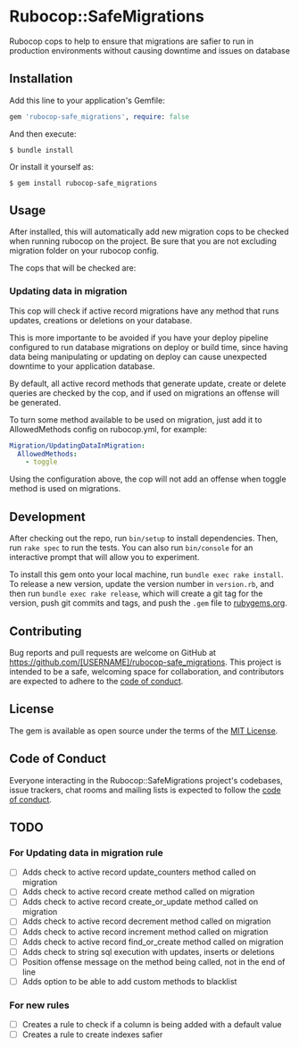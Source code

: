 # Rubocop::SafeMigrations

Rubocop cops to help to ensure that migrations are safier to run in production environments without causing downtime and issues on database

## Installation

Add this line to your application's Gemfile:

```ruby
gem 'rubocop-safe_migrations', require: false
```

And then execute:

    $ bundle install

Or install it yourself as:

    $ gem install rubocop-safe_migrations

## Usage

After installed, this will automatically add new migration cops to be checked when running rubocop on the project. Be sure that you are not excluding migration folder on your rubocop config.

The cops that will be checked are:

### Updating data in migration

This cop will check if active record migrations have any method that runs updates, creations or deletions on your database.

This is more importante to be avoided if you have your deploy pipeline configured to run database migrations on deploy or build time, since having data being manipulating or updating on deploy can cause unexpected downtime to your application database.

By default, all active record methods that generate update, create or delete queries are checked by the cop, and if used on migrations an offense will be generated.

To turn some method available to be used on migration, just add it to AllowedMethods config on rubocop.yml, for example:

```yaml
Migration/UpdatingDataInMigration:
  AllowedMethods:
    - toggle
```

Using the configuration above, the cop will not add an offense when toggle method is used on migrations.

## Development

After checking out the repo, run `bin/setup` to install dependencies. Then, run `rake spec` to run the tests. You can also run `bin/console` for an interactive prompt that will allow you to experiment.

To install this gem onto your local machine, run `bundle exec rake install`. To release a new version, update the version number in `version.rb`, and then run `bundle exec rake release`, which will create a git tag for the version, push git commits and tags, and push the `.gem` file to [rubygems.org](https://rubygems.org).

## Contributing

Bug reports and pull requests are welcome on GitHub at https://github.com/[USERNAME]/rubocop-safe_migrations. This project is intended to be a safe, welcoming space for collaboration, and contributors are expected to adhere to the [code of conduct](https://github.com/[USERNAME]/rubocop-safe_migrations/blob/master/CODE_OF_CONDUCT.md).


## License

The gem is available as open source under the terms of the [MIT License](https://opensource.org/licenses/MIT).

## Code of Conduct

Everyone interacting in the Rubocop::SafeMigrations project's codebases, issue trackers, chat rooms and mailing lists is expected to follow the [code of conduct](https://github.com/[USERNAME]/rubocop-safe_migrations/blob/master/CODE_OF_CONDUCT.md).

## TODO

### For Updating data in migration rule
- [ ] Adds check to active record update_counters method called on migration
- [ ] Adds check to active record create method called on migration
- [ ] Adds check to active record create_or_update method called on migration
- [ ] Adds check to active record decrement method called on migration
- [ ] Adds check to active record increment method called on migration
- [ ] Adds check to active record find_or_create method called on migration
- [ ] Adds check to string sql execution with updates, inserts or deletions
- [ ] Position offense message on the method being called, not in the end of line
- [ ] Adds option to be able to add custom methods to blacklist

### For new rules
- [ ] Creates a rule to check if a column is being added with a default value
- [ ] Creates a rule to create indexes safier
